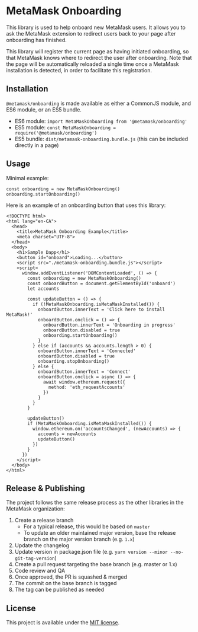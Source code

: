 # MetaMask Onboarding

This library is used to help onboard new MetaMask users. It allows you to ask the MetaMask extension to redirect users back to your page after onboarding has finished.

This library will register the current page as having initiated onboarding, so that MetaMask knows where to redirect the user after onboarding. Note that the page will be automatically reloaded a single time once a MetaMask installation is detected, in order to facilitate this registration.

## Installation

`@metamask/onboarding` is made available as either a CommonJS module, and ES6 module, or an ES5 bundle.

* ES6 module: `import MetaMaskOnboarding from '@metamask/onboarding'`
* ES5 module: `const MetaMaskOnboarding = require('@metamask/onboarding')`
* ES5 bundle: `dist/metamask-onboarding.bundle.js` (this can be included directly in a page)

## Usage

Minimal example:
```
const onboarding = new MetaMaskOnboarding()
onboarding.startOnboarding()
```

Here is an example of an onboarding button that uses this library:

```
<!DOCTYPE html>
<html lang="en-CA">
  <head>
    <title>MetaMask Onboarding Example</title>
    <meta charset="UTF-8">
  </head>
  <body>
    <h1>Sample Dapp</h1>
    <button id="onboard">Loading...</button>
    <script src="./metamask-onboarding.bundle.js"></script>
    <script>
      window.addEventListener('DOMContentLoaded', () => {
        const onboarding = new MetaMaskOnboarding()
        const onboardButton = document.getElementById('onboard')
        let accounts

        const updateButton = () => {
          if (!MetaMaskOnboarding.isMetaMaskInstalled()) {
            onboardButton.innerText = 'Click here to install MetaMask!'
            onboardButton.onclick = () => {
              onboardButton.innerText = 'Onboarding in progress'
              onboardButton.disabled = true
              onboarding.startOnboarding()
            }
          } else if (accounts && accounts.length > 0) {
            onboardButton.innerText = 'Connected'
            onboardButton.disabled = true
            onboarding.stopOnboarding()
          } else {
            onboardButton.innerText = 'Connect'
            onboardButton.onclick = async () => {
              await window.ethereum.request({
                method: 'eth_requestAccounts'
              })
            }
          }
        }

        updateButton()
        if (MetaMaskOnboarding.isMetaMaskInstalled()) {
          window.ethereum.on('accountsChanged', (newAccounts) => {
            accounts = newAccounts
            updateButton()
          })
        }
      })
    </script>
  </body>
</html>
```

## Release & Publishing

The project follows the same release process as the other libraries in the MetaMask organization:

1. Create a release branch
    - For a typical release, this would be based on `master`
    - To update an older maintained major version, base the release branch on the major version branch (e.g. `1.x`)
2. Update the changelog
3. Update version in package.json file (e.g. `yarn version --minor --no-git-tag-version`)
4. Create a pull request targeting the base branch (e.g. master or 1.x)
5. Code review and QA
6. Once approved, the PR is squashed & merged
7. The commit on the base branch is tagged
8. The tag can be published as needed

## License

This project is available under the [MIT license](./LICENSE).
